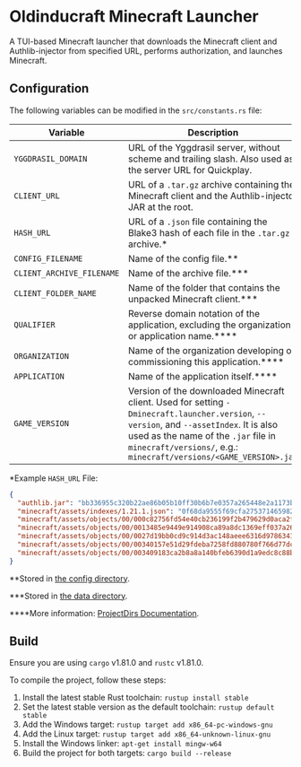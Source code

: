 # Oldinducraft Minecraft Launcher  

A TUI-based Minecraft launcher that downloads the Minecraft client and Authlib-injector from specified URL, performs authorization, and launches Minecraft.

## Configuration  

The following variables can be modified in the `src/constants.rs` file:  

| Variable | Description |
| --- | --- |
| `YGGDRASIL_DOMAIN` | URL of the Yggdrasil server, without scheme and trailing slash. Also used as the server URL for Quickplay. |
| `CLIENT_URL` | URL of a `.tar.gz` archive containing the Minecraft client and the Authlib-injector JAR at the root. |
| `HASH_URL` | URL of a `.json` file containing the Blake3 hash of each file in the `.tar.gz` archive.* |
| `CONFIG_FILENAME` | Name of the config file.** |
| `CLIENT_ARCHIVE_FILENAME` | Name of the archive file.*** |
| `CLIENT_FOLDER_NAME` | Name of the folder that contains the unpacked Minecraft client.*** |
| `QUALIFIER` | Reverse domain notation of the application, excluding the organization or application name.**** |
| `ORGANIZATION` | Name of the organization developing or commissioning this application.**** |
| `APPLICATION` | Name of the application itself.**** |
| `GAME_VERSION` | Version of the downloaded Minecraft client. Used for setting `-Dminecraft.launcher.version`, `--version`, and `--assetIndex`. It is also used as the name of the `.jar` file in `minecraft/versions/`, e.g.: `minecraft/versions/<GAME_VERSION>.jar` |

*Example `HASH_URL` File:  

```json
{
  "authlib.jar": "bb336955c320b22ae86b05b10ff30b6b7e0357a265448e2a1173bda02e6f03f9",
  "minecraft/assets/indexes/1.21.1.json": "0f68da9555f69cfa27537146598213c5e3cc90931917c007e5f657de8e0bbce6",
  "minecraft/assets/objects/00/000c82756fd54e40cb236199f2b479629d0aca2f": "c43edac36d3a381d79ab34f54ed7b750e293401f7610806793fce2515d70c153",
  "minecraft/assets/objects/00/0013485e9449e914908ca89a8dc1369eff037a26": "cec45f5b5c85bdf9bdf3e5d5287efa5c4208a37d1a6744535a1c031084388049",
  "minecraft/assets/objects/00/0027d19bb0cd9c914d3ac148aeee6316d9786341": "4c0bcf251947280d53ba133c791d0b5a81e697d080550394a7d2cef9958623a8",
  "minecraft/assets/objects/00/00340157e51d29fdeba7258fd880780f766d77dc": "1de50ac97ff91156c7a37932d098bc0008de68857036cd87b582a088f3d3df89",
  "minecraft/assets/objects/00/003409183ca2b8a8a140bfeb6390d1a9edc8c88b": "2c902dc31ebcbc30ec1ced669f6c08f160a7d6d63a70212e2798c8dbc81dbf74"
}
```  

**Stored in [the config directory](https://docs.rs/directories/5.0.1/directories/struct.ProjectDirs.html#method.config_dir).

***Stored in [the data directory](https://docs.rs/directories/5.0.1/directories/struct.ProjectDirs.html#method.data_dir).

****More information: [ProjectDirs Documentation](https://docs.rs/directories/5.0.1/directories/struct.ProjectDirs.html#method.from).

## Build  

Ensure you are using `cargo` v1.81.0 and `rustc` v1.81.0.  

To compile the project, follow these steps:  

1. Install the latest stable Rust toolchain: `rustup install stable`  
2. Set the latest stable version as the default toolchain: `rustup default stable`  
3. Add the Windows target: `rustup target add x86_64-pc-windows-gnu`  
4. Add the Linux target: `rustup target add x86_64-unknown-linux-gnu`  
5. Install the Windows linker: `apt-get install mingw-w64`  
6. Build the project for both targets: `cargo build --release`  
